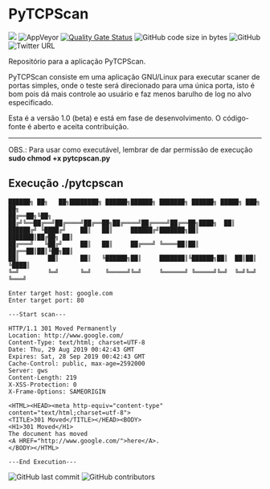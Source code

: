 # PyTCPScan
<img src="http://img.shields.io/liberapay/receives/scorpion.svg?logo=liberapay"> <img alt="AppVeyor" src="https://img.shields.io/appveyor/ci/werdelesmarcio/PyTCPScan"> [![Quality Gate Status](https://sonarcloud.io/api/project_badges/measure?project=werdelesmarcio_PyTCPScan&metric=alert_status)](https://sonarcloud.io/dashboard?id=werdelesmarcio_PyTCPScan) <img alt="GitHub code size in bytes" src="https://img.shields.io/github/languages/code-size/werdelesmarcio/PyTCPScan"> <img alt="GitHub" src="https://img.shields.io/github/license/werdelesmarcio/PyTCPScan"> <img alt="Twitter URL" src="https://img.shields.io/twitter/url/https/twitter.com/ScorpionInc?style=social">

Repositório para a aplicação PyTCPScan.

PyTCPScan consiste em uma aplicação GNU/Linux para executar scaner de portas simples, onde o teste será 
direcionado para uma única porta, isto é bom pois dá mais controle ao usuário e faz menos barulho de log
no alvo especificado.

Esta é a versão 1.0 (beta) e está em fase de desenvolvimento. O código-fonte é aberto e aceita contribuição.

---

OBS.: Para usar como executável, lembrar de dar permissão de execução
**sudo chmod +x pytcpscan.py**

## Execução ./pytcpscan
```
██████╗ ██╗   ██╗████████╗ ██████╗██████╗ ███████╗ ██████╗ █████╗ ███╗   ██╗
██╔══██╗╚██╗ ██╔╝╚══██╔══╝██╔════╝██╔══██╗██╔════╝██╔════╝██╔══██╗████╗  ██║
██████╔╝ ╚████╔╝    ██║   ██║     ██████╔╝███████╗██║     ███████║██╔██╗ ██║
██╔═══╝   ╚██╔╝     ██║   ██║     ██╔═══╝ ╚════██║██║     ██╔══██║██║╚██╗██║
██║        ██║      ██║   ╚██████╗██║     ███████║╚██████╗██║  ██║██║ ╚████║
╚═╝        ╚═╝      ╚═╝    ╚═════╝╚═╝     ╚══════╝ ╚═════╝╚═╝  ╚═╝╚═╝  ╚═══╝

Enter target host: google.com
Enter target port: 80

---Start scan---

HTTP/1.1 301 Moved Permanently
Location: http://www.google.com/
Content-Type: text/html; charset=UTF-8
Date: Thu, 29 Aug 2019 00:42:43 GMT
Expires: Sat, 28 Sep 2019 00:42:43 GMT
Cache-Control: public, max-age=2592000
Server: gws
Content-Length: 219
X-XSS-Protection: 0
X-Frame-Options: SAMEORIGIN

<HTML><HEAD><meta http-equiv="content-type" content="text/html;charset=utf-8">
<TITLE>301 Moved</TITLE></HEAD><BODY>
<H1>301 Moved</H1>
The document has moved
<A HREF="http://www.google.com/">here</A>.
</BODY></HTML>

---End Execution---

```

<img alt="GitHub last commit" src="https://img.shields.io/github/last-commit/werdelesmarcio/PyTCPScan?style=for-the-badge">  <img alt="GitHub contributors" src="https://img.shields.io/github/contributors/werdelesmarcio/PyTCPScan?style=for-the-badge">



